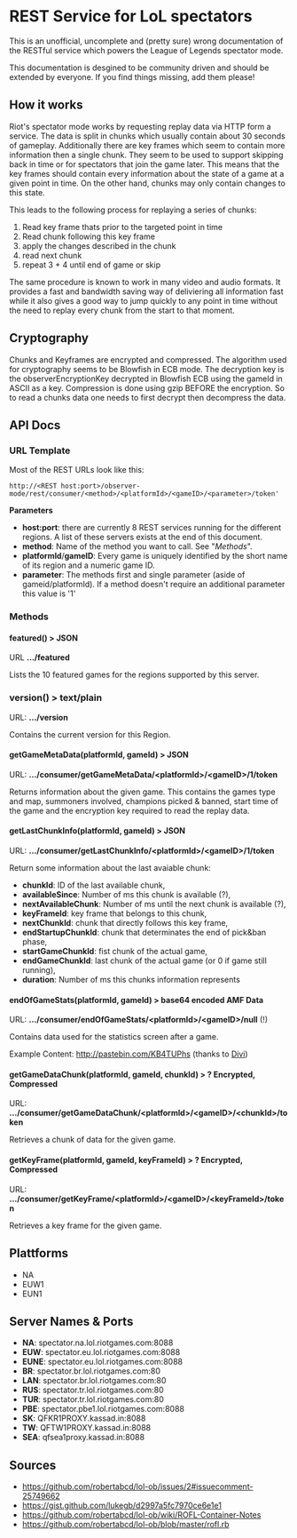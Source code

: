 # REST Service for LoL spectators
This is an unofficial, uncomplete and (pretty sure) wrong documentation of the RESTful service which powers the League of Legends spectator mode.

This documentation is desgined to be community driven and should be extended by everyone. If you find things missing, add them please!

## How it works

Riot's spectator mode works by requesting replay data via HTTP form a service.
The data is split in chunks which usually contain about 30 seconds of gameplay. Additionally there are key frames which seem to contain
more information then a single chunk. They seem to be used to support
skipping back in time or for spectators that join the game later.
This means that the key frames should contain every information about
the state of a game at a given point in time. On the other hand, chunks may only contain changes to this state.

This leads to the following process for replaying a series of chunks:

1. Read key frame thats prior to the targeted point in time
2. Read chunk following this key frame
3. apply the changes described in the chunk
4. read next chunk
5. repeat 3 + 4 until end of game or skip

The same procedure is known to work in many video and audio formats. It provides a fast and bandwidth saving way of deliviering all information fast while it also gives a good way to jump quickly to any point in time without the need to replay every chunk from the start to that moment.

## Cryptography

Chunks and Keyframes are encrypted and compressed. The algorithm used for cryptography seems to be Blowfish in ECB mode. The decryption key is the observerEncryptionKey decrypted in Blowfish ECB using the gameId in ASCII as a key. Compression is done using gzip BEFORE the encryption. So to read a chunks data one needs to first decrypt then decompress the data.

## API Docs

### URL Template

Most of the REST URLs look like this:
```
http://<REST host:port>/observer-mode/rest/consumer/<method>/<platformId>/<gameID>/<parameter>/token'
```
**Parameters**

* **host:port**: there are currently 8 REST services running for the different regions. A list of these servers exists at the end of this document.
* **method**: Name of the method you want to call. See "*Methods*".
* **platformId**/**gameID**: Every game is uniquely identified by the short name of its region and a numeric game ID.
* **parameter**: The methods first and single parameter (aside of gameid/platformId). If a method doesn't require an additional parameter this value is '1'

### Methods

#### featured() > JSON

URL **.../featured**

Lists the 10 featured games for the regions supported by this server.

### version() > text/plain

URL: **.../version**

Contains the current version for this Region.

#### getGameMetaData(platformId, gameId) > JSON
URL: **.../consumer/getGameMetaData/&lt;platformId&gt;/&lt;gameID&gt;/1/token**

Returns information about the given game. This contains the games type and map, summoners involved, champions picked & banned, start time of the game and the encryption key required to read the replay data.

#### getLastChunkInfo(platformId, gameId) > JSON
URL: **.../consumer/getLastChunkInfo/&lt;platformId&gt;/&lt;gameID&gt;/1/token**

Return some information about the last avaiable chunk:

* **chunkId**: ID of the last available chunk,
* **availableSince**: Number of ms this chunk is available (?),
* **nextAvailableChunk**: Number of ms until the next chunk is available (?),
* **keyFrameId**: key frame that belongs to this chunk,
* **nextChunkId**: chunk that directly follows this key frame,
* **endStartupChunkId**: chunk that determinates the end of pick&ban phase,
* **startGameChunkId**: fist chunk of the actual game,
* **endGameChunkId**: last chunk of the actual game (or 0 if game still running),
* **duration**: Number of ms this chunks information represents

#### endOfGameStats(platformId, gameId) > base64 encoded AMF Data
URL: **.../consumer/endOfGameStats/&lt;platformId&gt;/&lt;gameID&gt;/null** (!)

Contains data used for the statistics screen after a game.

Example Content: http://pastebin.com/KB4TUPhs (thanks to [Divi](https://github.com/Divi))

#### getGameDataChunk(platformId, gameId, chunkId) > ? Encrypted, Compressed
URL: **.../consumer/getGameDataChunk/&lt;platformId&gt;/&lt;gameID&gt;/&lt;chunkId&gt;/token**

Retrieves a chunk of data for the given game.

#### getKeyFrame(platformId, gameId, keyFrameId) > ? Encrypted, Compressed
URL: **.../consumer/getKeyFrame/&lt;platformId&gt;/&lt;gameID&gt;/&lt;keyFrameId&gt;/token**

Retrieves a key frame for the given game.

## Plattforms
* NA
* EUW1
* EUN1

## Server Names & Ports
* **NA**:  spectator.na.lol.riotgames.com:8088
* **EUW**:  spectator.eu.lol.riotgames.com:8088
* **EUNE**:  spectator.eu.lol.riotgames.com:8088
* **BR**:  spectator.br.lol.riotgames.com:80
* **LAN**:  spectator.br.lol.riotgames.com:80
* **RUS**:  spectator.tr.lol.riotgames.com:80
* **TUR**:  spectator.tr.lol.riotgames.com:80
* **PBE**:  spectator.pbe1.lol.riotgames.com:8088
* **SK**:  QFKR1PROXY.kassad.in:8088
* **TW**:  QFTW1PROXY.kassad.in:8088
* **SEA**:  qfsea1proxy.kassad.in:8088

## Sources

* https://github.com/robertabcd/lol-ob/issues/2#issuecomment-25749662
* https://gist.github.com/lukegb/d2997a5fc7970ce6e1e1
* https://github.com/robertabcd/lol-ob/wiki/ROFL-Container-Notes
* https://github.com/robertabcd/lol-ob/blob/master/rofl.rb
